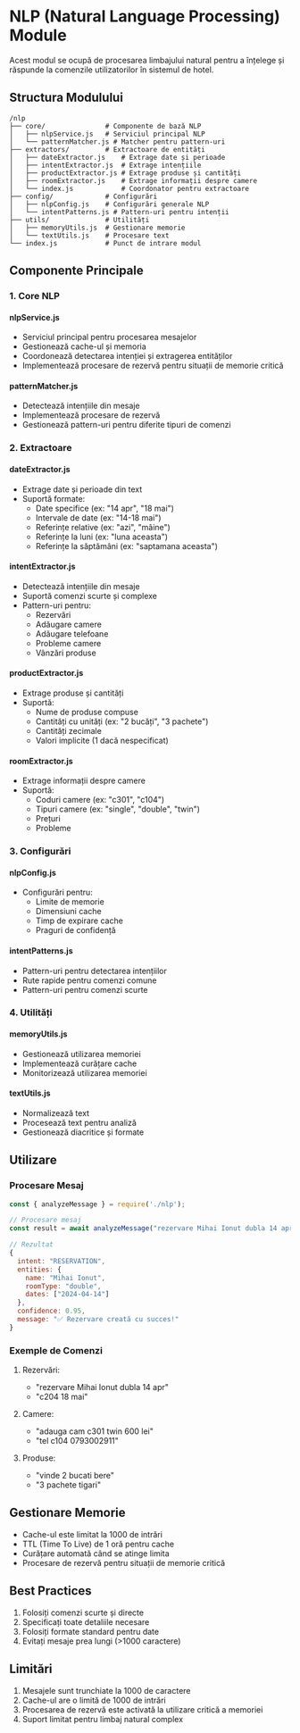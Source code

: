 # NLP (Natural Language Processing) Module

Acest modul se ocupă de procesarea limbajului natural pentru a înțelege și răspunde la comenzile utilizatorilor în sistemul de hotel.

## Structura Modulului

```
/nlp
├── core/               # Componente de bază NLP
│   ├── nlpService.js   # Serviciul principal NLP
│   └── patternMatcher.js # Matcher pentru pattern-uri
├── extractors/         # Extractoare de entități
│   ├── dateExtractor.js    # Extrage date și perioade
│   ├── intentExtractor.js  # Extrage intențiile
│   ├── productExtractor.js # Extrage produse și cantități
│   ├── roomExtractor.js    # Extrage informații despre camere
│   └── index.js            # Coordonator pentru extractoare
├── config/             # Configurări
│   ├── nlpConfig.js    # Configurări generale NLP
│   └── intentPatterns.js # Pattern-uri pentru intenții
├── utils/              # Utilități
│   ├── memoryUtils.js  # Gestionare memorie
│   └── textUtils.js    # Procesare text
└── index.js            # Punct de intrare modul
```

## Componente Principale

### 1. Core NLP

#### nlpService.js
- Serviciul principal pentru procesarea mesajelor
- Gestionează cache-ul și memoria
- Coordonează detectarea intenției și extragerea entităților
- Implementează procesare de rezervă pentru situații de memorie critică

#### patternMatcher.js
- Detectează intențiile din mesaje
- Implementează procesare de rezervă
- Gestionează pattern-uri pentru diferite tipuri de comenzi

### 2. Extractoare

#### dateExtractor.js
- Extrage date și perioade din text
- Suportă formate:
  - Date specifice (ex: "14 apr", "18 mai")
  - Intervale de date (ex: "14-18 mai")
  - Referințe relative (ex: "azi", "mâine")
  - Referințe la luni (ex: "luna aceasta")
  - Referințe la săptămâni (ex: "saptamana aceasta")

#### intentExtractor.js
- Detectează intențiile din mesaje
- Suportă comenzi scurte și complexe
- Pattern-uri pentru:
  - Rezervări
  - Adăugare camere
  - Adăugare telefoane
  - Probleme camere
  - Vânzări produse

#### productExtractor.js
- Extrage produse și cantități
- Suportă:
  - Nume de produse compuse
  - Cantități cu unități (ex: "2 bucăți", "3 pachete")
  - Cantități zecimale
  - Valori implicite (1 dacă nespecificat)

#### roomExtractor.js
- Extrage informații despre camere
- Suportă:
  - Coduri camere (ex: "c301", "c104")
  - Tipuri camere (ex: "single", "double", "twin")
  - Prețuri
  - Probleme

### 3. Configurări

#### nlpConfig.js
- Configurări pentru:
  - Limite de memorie
  - Dimensiuni cache
  - Timp de expirare cache
  - Praguri de confidență

#### intentPatterns.js
- Pattern-uri pentru detectarea intențiilor
- Rute rapide pentru comenzi comune
- Pattern-uri pentru comenzi scurte

### 4. Utilități

#### memoryUtils.js
- Gestionează utilizarea memoriei
- Implementează curățare cache
- Monitorizează utilizarea memoriei

#### textUtils.js
- Normalizează text
- Procesează text pentru analiză
- Gestionează diacritice și formate

## Utilizare

### Procesare Mesaj

```javascript
const { analyzeMessage } = require('./nlp');

// Procesare mesaj
const result = await analyzeMessage("rezervare Mihai Ionut dubla 14 apr");

// Rezultat
{
  intent: "RESERVATION",
  entities: {
    name: "Mihai Ionut",
    roomType: "double",
    dates: ["2024-04-14"]
  },
  confidence: 0.95,
  message: "✅ Rezervare creată cu succes!"
}
```

### Exemple de Comenzi

1. Rezervări:
   - "rezervare Mihai Ionut dubla 14 apr"
   - "c204 18 mai"

2. Camere:
   - "adauga cam c301 twin 600 lei"
   - "tel c104 0793002911"

3. Produse:
   - "vinde 2 bucati bere"
   - "3 pachete tigari"

## Gestionare Memorie

- Cache-ul este limitat la 1000 de intrări
- TTL (Time To Live) de 1 oră pentru cache
- Curățare automată când se atinge limita
- Procesare de rezervă pentru situații de memorie critică

## Best Practices

1. Folosiți comenzi scurte și directe
2. Specificați toate detaliile necesare
3. Folosiți formate standard pentru date
4. Evitați mesaje prea lungi (>1000 caractere)

## Limitări

1. Mesajele sunt trunchiate la 1000 de caractere
2. Cache-ul are o limită de 1000 de intrări
3. Procesarea de rezervă este activată la utilizare critică a memoriei
4. Suport limitat pentru limbaj natural complex 